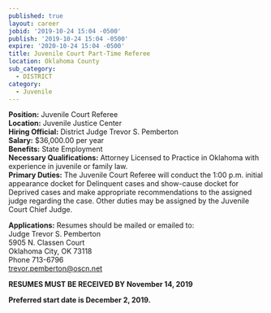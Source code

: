 ```yaml
---
published: true
layout: career
jobid: '2019-10-24 15:04 -0500'
publish: '2019-10-24 15:04 -0500'
expire: '2020-10-24 15:04 -0500'
title: Juvenile Court Part-Time Referee
location: Oklahoma County
sub_category:
  - DISTRICT
category:
  - Juvenile
---
```

**Position:** Juvenile Court Referee   
**Location:** Juvenile Justice Center  
**Hiring Official:** District Judge Trevor S. Pemberton  
**Salary:** $36,000.00 per year  
**Benefits:** State Employment  
**Necessary Qualifications:** Attorney Licensed to Practice in Oklahoma with experience in juvenile or family law.  
**Primary Duties:** The Juvenile Court Referee will conduct the 1:00 p.m. initial appearance docket for Delinquent cases and show-cause docket for Deprived cases and make appropriate recommendations to the assigned judge regarding the case.  Other duties may be assigned by the Juvenile Court Chief Judge.  

**Applications:** Resumes should be mailed or emailed to:  
Judge Trevor S. Pemberton  
5905 N. Classen Court  
Oklahoma City, OK  73118  
Phone 713-6796  
[trevor.pemberton@oscn.net](mailto:trevor.pemberton@oscn.net)

**RESUMES MUST BE RECEIVED BY November 14, 2019**

**Preferred start date is December 2, 2019.**
